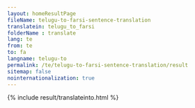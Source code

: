 ```yaml
---
layout: homeResultPage
fileName: telugu-to-farsi-sentence-translation
translatein: telugu_to_farsi
folderName : translate
lang: te
from: te
to: fa
langname: telugu-to
permalink: /te/telugu-to-farsi-sentence-translation/result
sitemap: false
nointernationalization: true
---
```

{% include result/translateinto.html %}

<script src="/js/result/translation.js" data-foldername="{{page.folderName}}" data-lang="{{page.lang}}"></script>
